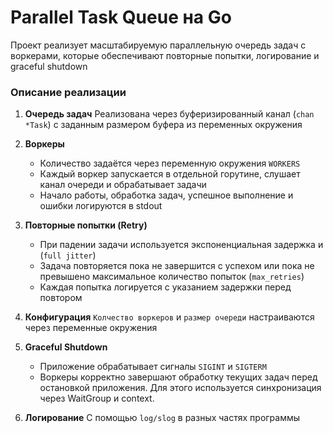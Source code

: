 # Parallel Task Queue на Go

Проект реализует масштабируемую параллельную очередь задач с воркерами, которые обеспечивают повторные попытки, логирование и graceful shutdown

### Описание реализации

1. **Очередь задач**
   Реализована через буферизированный канал (`chan *Task`) с заданным размером буфера из переменных окружения

2. **Воркеры**

   * Количество задаётся через переменную окружения `WORKERS`
   * Каждый воркер запускается в отдельной горутине, слушает канал очереди и обрабатывает задачи
   * Начало работы, обработка задач, успешное выполнение и ошибки логируются в stdout

3. **Повторные попытки (Retry)**

   * При падении задачи используется экспоненциальная задержка и (`full jitter`)
   * Задача повторяется пока не завершится с успехом или пока не превышено максимальное количество попыток (`max_retries`)
   * Каждая попытка логируется с указанием задержки перед повтором

4. **Конфигурация**
   `Колчество воркеров` и `размер очереди` настраиваются через переменные окружения

5. **Graceful Shutdown**

   * Приложение обрабатывает сигналы `SIGINT` и `SIGTERM`
   * Воркеры корректно завершают обработку текущих задач перед остановкой приложения. Для этого используется синхронизация через WaitGroup и context.

6. **Логирование**
   С помощью `log/slog` в разных частях программы
